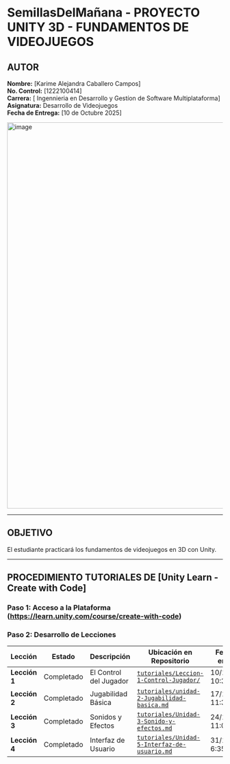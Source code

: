 # SemillasDelMañana - PROYECTO UNITY 3D - FUNDAMENTOS DE VIDEOJUEGOS



## AUTOR
**Nombre:** [Karime Alejandra Caballero Campos]  
**No. Control:** [1222100414]  
**Carrera:** [ Ingennieria en Desarrollo  y Gestíon de Software Multiplataforma]  
**Asignatura:** Desarrollo de Videojuegos   
**Fecha de Entrega:** [10 de Octubre 2025]

<img width="1200" height="900" alt="image" src="https://github.com/user-attachments/assets/9449e15a-4812-4135-b3e9-fcf1a3c12a6e" />

---

##  OBJETIVO
El estudiante practicará los fundamentos de videojuegos en 3D con Unity.

---

## PROCEDIMIENTO TUTORIALES DE [Unity Learn - Create with Code]

### **Paso 1: Acceso a la Plataforma** (https://learn.unity.com/course/create-with-code)
### **Paso 2: Desarrollo de Lecciones**
| Lección | Estado | Descripción | Ubicación en Repositorio | Fecha de entrega |
|---------|--------|-------------|--------------------------|------------------|
| **Lección 1** | Completado | El Control del Jugador |  [ `tutoriales/Leccion-1-Control-Jugador/`](tutoriales/Leccion-1-Control-Jugador/) | 10/10/2025 10:39|
| **Lección 2** | Completado | Jugabilidad Básica  | [ `tutoriales/unidad-2-Jugabilidad-basica.md`](tutoriales/unidad-2-Jugabilidad-basica.md) | 17/10/2025 11:35|
| **Lección 3** | Completado | Sonidos y Efectos | [`tutoriales/Unidad-3-Sonido-y-efectos.md`](tutoriales/Unidad-3-Sonido-y-efectos.md) | 24/10/2025 11:00|
| **Lección 4** | Completado | Interfaz de Usuario | [`tutoriales/Unidad-5-Interfaz-de-usuario.md`](tutoriales/Unidad-5-Interfaz-de-usuario.md) | 31/10/2025 6:35|





